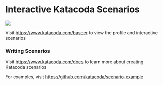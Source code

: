 # Interactive Katacoda Scenarios

[![](http://shields.katacoda.com/katacoda/baseer/count.svg)](https://www.katacoda.com/baseer "Get your profile on Katacoda.com")

Visit https://www.katacoda.com/baseer to view the profile and interactive scenarios

### Writing Scenarios
Visit https://www.katacoda.com/docs to learn more about creating Katacoda scenarios

For examples, visit https://github.com/katacoda/scenario-example
